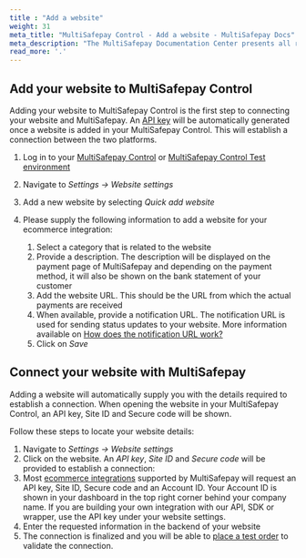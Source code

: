```yaml
---
title : "Add a website"
weight: 31
meta_title: "MultiSafepay Control - Add a website - MultiSafepay Docs"
meta_description: "The MultiSafepay Documentation Center presents all relevant information about our Plugins and API. You can also find support pages for payment methods, tools and general questions as well as the contact details of our Support and Integration Teams."
read_more: '.'
---
```


## Add your website to MultiSafepay Control
Adding your website to MultiSafepay Control is the first step to connecting your website and MultiSafepay. An [API key](/faq/general/glossary/#api-key) will be automatically generated once a website is added in your MultiSafepay Control. This will establish a connection between the two platforms.

1. Log in to your [MultiSafepay Control](https://merchant.multisafepay.com) or [MultiSafepay Control Test environment](https://testmerchant.multisafepay.com)
2. Navigate to _Settings → Website settings_
3. Add a new website by selecting _Quick add website_
4. Please supply the following information to add a website for your ecommerce integration: 

   1. Select a category that is related to the website
   2. Provide a description. The description will be displayed on the payment page of MultiSafepay and depending on the payment method, it will also be shown on the bank statement of your customer
   3. Add the website URL. This should be the URL from which the actual payments are received
   4. When available, provide a notification URL. The notification URL is used for sending status updates to your website. More information available on [How does the notification URL work?](/faq/api/how-does-the-notification-url-work)
   6. Click on _Save_


## Connect your website with MultiSafepay
Adding a website will automatically supply you with the details required to establish a connection. When opening the website in your MultiSafepay Control, an API key, Site ID and Secure code will be shown. 

Follow these steps to locate your website details:

1. Navigate to _Settings → Website settings_
2. Click on the website. An _API key_, _Site ID_ and _Secure code_ will be provided to establish a connection:
3. Most [ecommerce integrations](/integrations/ecommerce-integrations) supported by MultiSafepay will request an API key, Site ID, Secure code and an Account ID. Your Account ID is shown in your dashboard in the top right corner behind your company name. If you are building your own integration with our API, SDK or wrapper, use the API key under your website settings.
4. Enter the requested information in the backend of your website
5. The connection is finalized and you will be able to [place a test order](https://docs.multisafepay.com/api/#orders) to validate the connection. 
